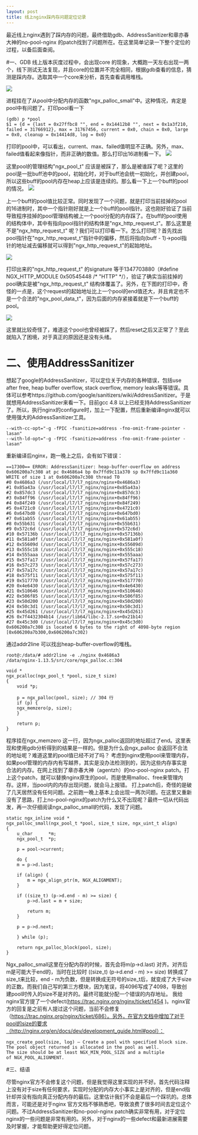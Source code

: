```yaml
---
layout: post
title: 线上nginx踩内存问题定位记录
---
```

最近线上nginx遇到了踩内存的问题，最终借助gdb、AddressSanitizer和章亦春大神的no-pool-nginx 的patch找到了问题所在。在这里简单记录一下整个定位的过程，以备后面查阅。
	
#一、GDB
线上版本灰度过程中，会出现core 的现象，大概跑一天左右出现一两个，线下测试无法复现，并且core的位置并不完全相同，根据gdb查看的信息，猜测是踩内存。选取其中一个core来分析，首先查看调用堆栈。

<img src="https://raw.githubusercontent.com/hsiven/MarkdownPhotos/master/blog_7/blog_7_1.png"> 
  
进程挂在了从pool中分配内存的函数"ngx\_palloc\_small"中。这种情况，肯定是pool中有问题了。打印pool看一下
	
	(gdb) p *pool
	$1 = {d = {last = 0x27ffbc8 "", end = 0x14412b8 "", next = 0x1a3f210, failed = 31766912}, max = 31767456, current = 0x0, chain = 0x0, large = 0x0, cleanup = 0x14414d8, log = 0x0}

打印的pool中，可以看出，current、max、failed值明显不正确。另外，max、failed值看起来像指针，而非正确的数值。那么打印出16进制看一下。
<img src="https://raw.githubusercontent.com/hsiven/MarkdownPhotos/master/blog_7/blog_7_2.png">    

这里pool的管理结构"ngx\_pool\_t" 应该是被踩了，那么是被谁踩了呢？这里的pool是一批buff池中的pool，初始化时，对于buff池会统一初始化，并创建pool，所以这些buff的pool内存在heap上应该是连续的。那么看一下上一个buff的pool的情况。
<img src="https://raw.githubusercontent.com/hsiven/MarkdownPhotos/master/blog_7/blog_7_3.png">    

上一个buff的pool值比较正常。同时发现了一个问题，就是打印当前挂掉的pool的16进制时，其中一个指针刚好就是上一个buff的pool指针。这也刚好验证了当前导致程序挂掉的pool管理结构被上一个pool分配的内存踩了。在buff的pool使用的结构体中，其中有指向pool指针的结构体是"ngx\_http\_request\_t"。那么这里是不是"ngx\_http\_request\_t" 呢？我们可以打印看一下。怎么打印呢？首先找出pool指针在"ngx\_http\_request\_t"指针中的偏移，然后将指向(buff - 1)->pool指针的地址减去偏移就可以得到"ngx\_http\_request\_t"的起始地址。

<img src="https://raw.githubusercontent.com/hsiven/MarkdownPhotos/master/blog_7/blog_7_4.png">  
    
打印出来的"ngx\_http\_request\_t" 的signature 等于1347703880（#define NGX\_HTTP\_MODULE           0x50545448   /* "HTTP" */），验证了确实当前挂掉的pool确实是被"ngx\_http\_request\_t" 结构体覆盖了。另外，在下图的打印中，奇怪的一点是，这个request的起始地址比上一个pool的end值还大，并且肯定也不是一个合法的"ngx\_pool\_data\_t"，因为后面的内存紧接着就是下一个buff的pool。

<img src="https://raw.githubusercontent.com/hsiven/MarkdownPhotos/master/blog_7/blog_7_5.png">   

这里就比较奇怪了，难道这个pool也曾经被踩了，然后reset之后又正常了？至此就陷入了困境，对于真正的原因还是没有头绪。


# 二、使用AddressSanitizer
想起了google的AddressSanitizer，可以定位关于内存的各种错误，包括use after free, heap buffer overflow, stack overflow, memory leaks等等错误。具体可以参考https://github.com/google/sanitizers/wiki/AddressSanitizer。于是就想用AddressSanitizer来看一下。目前gcc 4.8 以上已经支持AddressSanitizer了。所以，执行nginx的configure时，加上一下配置，然后重新编译nginx就可以使用强大的AddressSanitizer工具。
	
	--with-cc-opt="-g -fPIC -fsanitize=address -fno-omit-frame-pointer -lasan" 
	--with-ld-opt="-g -fPIC -fsanitize=address -fno-omit-frame-pointer -lasan" 

重新编译后nginx，跑一晚上之后，会有如下错误：

	==17300== ERROR: AddressSanitizer: heap-buffer-overflow on address 0x606200a7c308 at pc 0x4686a4 bp 0x7ffd9c11a370 sp 0x7ffd9c11a360
	WRITE of size 1 at 0x606200a7c308 thread T0
    #0 0x4686a3 (/usr/local/l7/l7_nginx/nginx+0x4686a3)
    #1 0x85a43a (/usr/local/l7/l7_nginx/nginx+0x85a43a)
    #2 0x857dc3 (/usr/local/l7/l7_nginx/nginx+0x857dc3)
    #3 0x84ff96 (/usr/local/l7/l7_nginx/nginx+0x84ff96)
    #4 0x84f249 (/usr/local/l7/l7_nginx/nginx+0x84f249)
    #5 0x4721c0 (/usr/local/l7/l7_nginx/nginx+0x4721c0)
    #6 0x647bd0 (/usr/local/l7/l7_nginx/nginx+0x647bd0)
    #7 0x61ab55 (/usr/local/l7/l7_nginx/nginx+0x61ab55)
    #8 0x55b631 (/usr/local/l7/l7_nginx/nginx+0x55b631)
    #9 0x572c6d (/usr/local/l7/l7_nginx/nginx+0x572c6d)
    #10 0x57136b (/usr/local/l7/l7_nginx/nginx+0x57136b)
    #11 0x581a0f (/usr/local/l7/l7_nginx/nginx+0x581a0f)
    #12 0x55609d (/usr/local/l7/l7_nginx/nginx+0x55609d)
    #13 0x555c18 (/usr/local/l7/l7_nginx/nginx+0x555c18)
    #14 0x555aaa (/usr/local/l7/l7_nginx/nginx+0x555aaa)
    #15 0x57fa17 (/usr/local/l7/l7_nginx/nginx+0x57fa17)
    #16 0x57c273 (/usr/local/l7/l7_nginx/nginx+0x57c273)
    #17 0x57a17c (/usr/local/l7/l7_nginx/nginx+0x57a17c)
    #18 0x575f11 (/usr/local/l7/l7_nginx/nginx+0x575f11)
    #19 0x517770 (/usr/local/l7/l7_nginx/nginx+0x517770)
    #20 0x4e6430 (/usr/local/l7/l7_nginx/nginx+0x4e6430)
    #21 0x510646 (/usr/local/l7/l7_nginx/nginx+0x510646)
    #22 0x506f85 (/usr/local/l7/l7_nginx/nginx+0x506f85)
    #23 0x50d200 (/usr/local/l7/l7_nginx/nginx+0x50d200)
    #24 0x50c3d1 (/usr/local/l7/l7_nginx/nginx+0x50c3d1)
    #25 0x45d261 (/usr/local/l7/l7_nginx/nginx+0x45d261)
    #26 0x7f4432304b14 (/usr/lib64/libc-2.17.so+0x21b14)
    #27 0x45c3d0 (/usr/local/l7/l7_nginx/nginx+0x45c3d0)
	0x606200a7c308 is located 6 bytes to the right of 4098-byte region [0x606200a7b300,0x606200a7c302)

通过addr2line 可以找出heap-buffer-overflow的堆栈。

	root@:/data/# addr2line -e ./nginx 0x4686a3
	/data/nginx-1.13.5/src/core/ngx_palloc.c:304

	void *
	ngx_pcalloc(ngx_pool_t *pool, size_t size)
	{
    	void *p;

    	p = ngx_palloc(pool, size); // 304 行
    	if (p) {
       	ngx_memzero(p, size);
    	}

    	return p;
	}

程序挂在ngx\_memzero 这一行，因为ngx\_palloc返回的地址超过了end。这里表现和使用gdb分析得到的结果是一样的。但是为什么会ngx\_palloc 会返回不合法的地址呢？难道这里的pool值已经不对了吗？
考虑到nginx使用pool来管理内存，如果pool管理的内存内有写越界，其实是没办法检测到的，因为这些内存事实是合法的内存。在网上找到了章亦春大神（agentzh）的no-pool-nginx patch。打上这个patch，就可以替换nginx原生的pool，而是使用malloc、free来管理内存。这样，当pool内的内存出现问题，就会马上报错。
打上patch后，奇怪的是破了几天居然没有任何问题。之前跑一晚上基本上会出现一两次问题。在这里又重新没有了思路，打上no-pool-nginx的patch为什么又不出现呢？最终一切从代码出发，再一次仔细阅读ngx\_palloc\_small的代码，发现了问题。

	static ngx_inline void *
	ngx_palloc_small(ngx_pool_t *pool, size_t size, ngx_uint_t align)
	{
    	u_char      *m;
    	ngx_pool_t  *p;

    	p = pool->current;

    	do {
        m = p->d.last;

        if (align) {
            m = ngx_align_ptr(m, NGX_ALIGNMENT);
        }

        if ((size_t) (p->d.end - m) >= size) {
            p->d.last = m + size;

            return m;
        }

        p = p->d.next;

    	} while (p);

    	return ngx_palloc_block(pool, size);
	}

Ngx\_palloc\_small这里在分配内存的时候，首先会将m(p->d.last) 对齐。对齐后m是可能大于end的，当时在比较时 ((size_t) (p->d.end - m) >= size) 转换成了size_t来比较，end - m为负数，但是转换成无符号的size_t后，就变成了大于size的正数。而我们自己写的第三方模块，因为笔误，将4096写成了4098，导致创建pool时传入的size不是对齐的。最终可能就分配一个错误的内存地址。
我给nginx官方提了一个defect(https://trac.nginx.org/nginx/ticket/1454
)。nginx官方的回复是之前有人提过这个问题，当前不会修复（https://trac.nginx.org/nginx/ticket/686）。另外，在官方文档中增加了对于pool的size的要求（http://nginx.org/en/docs/dev/development_guide.html#pool）：  
	
	ngx_create_pool(size, log) — Create a pool with specified block size. 
	The pool object returned is allocated in the pool as well.
 	The size should be at least NGX_MIN_POOL_SIZE and a multiple of NGX_POOL_ALIGNMENT.


#三、结语

尽管nginx官方不会修复这个问题，但是我觉得这里实现的并不好。首先代码注释上没有对于size有任何要求，实现时分配的内存大小事实上是对齐的，但是end指针却并没有指向真正分配内存的最后。这里估计我们不会是最后一个踩坑的。总体而言，可能还是对于nginx 官方文档不够熟悉吧，导致浪费了很多时间去定位这个问题。不过AddressSanitizer和no-pool-nginx patch确实非常有用，对于定位nginx的一些问题是非常有用的。另外，对于nginx的一些defect和最新进展需要及时掌握，才能帮助更好得定位问题。
